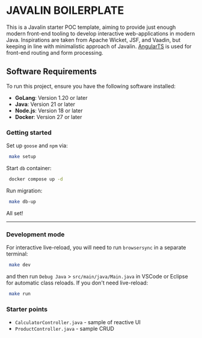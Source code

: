 
# JAVALIN BOILERPLATE

This is a Javalin starter POC template, aiming to provide just enough modern front-end tooling to develop interactive web-applications in modern Java. Inspirations are taken from Apache Wicket, JSF, and Vaadin, but keeping in line with minimalistic approach of Javalin. [AngularTS](https://github.com/Angular-Wave/angular.ts) is used for front-end routing and form processing. 

## Software Requirements

To run this project, ensure you have the following software installed:

- **GoLang**: Version 1.20 or later
- **Java**: Version 21 or later
- **Node.js**: Version 18 or later
- **Docker**: Version 27 or later

### Getting started

Set up `goose` and `npm` via:

```bash
 make setup
```

Start `db` container:

```bash
 docker compose up -d
``` 

Run migration:
```bash
 make db-up
``` 

All set!

---

### Development mode

For interactive live-reload, you will need to run `browsersync` in a separate terminal:
```bash
 make dev
```
and then run `Debug Java` > `src/main/java/Main.java` in VSCode or Eclipse for automatic class reloads. If you don't need live-reload:
```bash
 make run
```

### Starter points

- `CalculatorController.java` - sample of reactive UI 
- `ProductController.java` - sample CRUD

